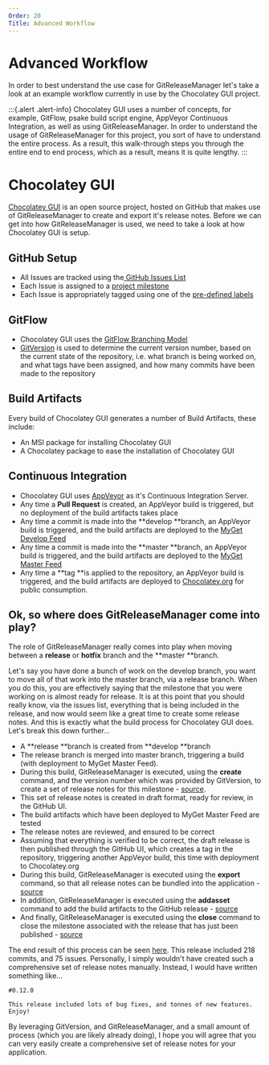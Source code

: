 ```yaml
---
Order: 20
Title: Advanced Workflow
---
```


# Advanced Workflow

In order to best understand the use case for GitReleaseManager let's take a look at an example workflow currently in use by the Chocolatey GUI project.

:::{.alert .alert-info}
Chocolatey GUI uses a number of concepts, for example, GitFlow, psake build script engine, AppVeyor Continuous Integration, as well as using GitReleaseManager.  In order to understand the usage of GitReleaseManager for this project, you sort of have to understand the entire process.  As a result, this walk-through steps you through the entire end to end process, which as a result, means it is quite lengthy.
:::

# Chocolatey GUI
[Chocolatey GUI](https://github.com/chocolatey/ChocolateyGUI) is an open source project, hosted on GitHub that makes use of GitReleaseManager to create and export it's release notes.  Before we can get into how GitReleaseManager is used, we need to take a look at how Chocolatey GUI is setup.

## GitHub Setup
  * All Issues are tracked using the[ GitHub Issues List](https://github.com/chocolatey/ChocolateyGUI/issues)
  * Each Issue is assigned to a [project milestone](https://github.com/chocolatey/ChocolateyGUI/milestones)
  * Each Issue is appropriately tagged using one of the [pre-defined labels](https://github.com/chocolatey/ChocolateyGUI/labels)

## GitFlow
  * Chocolatey GUI uses the [GitFlow Branching Model](http://nvie.com/posts/a-successful-git-branching-model/)
  * [GitVersion](https://github.com/ParticularLabs/GitVersion) is used to determine the current version number, based on the current state of the repository, i.e. what branch is being worked on, and what tags have been assigned, and how many commits have been made to the repository

## Build Artifacts
Every build of Chocolatey GUI generates a number of Build Artifacts, these include:
  * An MSI package for installing Chocolatey GUI
  * A Chocolatey package to ease the installation of Chocolatey GUI

## Continuous Integration

  * Chocolatey GUI uses [AppVeyor](http://www.appveyor.com/) as it's Continuous Integration Server.
  * Any time a **Pull Request** is created, an AppVeyor build is triggered, but no deployment of the build artifacts takes place
  * Any time a commit is made into the **develop **branch, an AppVeyor build is triggered, and the build artifacts are deployed to the [MyGet Develop Feed](https://www.myget.org/feed/Packages/ghrm_develop)
  * Any time a commit is made into the **master **branch, an AppVeyor build is triggered, and the build artifacts are deployed to the [MyGet Master Feed](https://www.myget.org/feed/Packages/ghrm_master)
  * Any time a **tag **is applied to the repository, an AppVeyor build is triggered, and the build artifacts are deployed to [Chocolatey.org](https://chocolatey.org/) for public consumption.

## Ok, so where does GitReleaseManager come into play?

The role of GitReleaseManager really comes into play when moving between a **release** or **hotfix** branch and the **master **branch.

Let's say you have done a bunch of work on the develop branch, you want to move all of that work into the master branch, via a release branch.  When you do this, you are effectively saying that the milestone that you were working on is almost ready for release.  It is at this point that you should really know, via the issues list, everything that is being included in the release, and now would seem like a great time to create some release notes.  And this is exactly what the build process for Chocolatey GUI does.  Let's break this down further...

  * A **release **branch is created from **develop **branch
  * The release branch is merged into master branch, triggering a build (with deployment to MyGet Master Feed).
  * During this build, GitReleaseManager is executed, using the **create** command, and the version number which was provided by GitVersion, to create a set of release notes for this milestone - [source](https://github.com/chocolatey/ChocolateyGUI/blob/09b78495ebc9d334fedf351b021fd7e215c5cf87/BuildScripts/default.ps1#L687).
  * This set of release notes is created in draft format, ready for review, in the GitHub UI.
  * The build artifacts which have been deployed to MyGet Master Feed are tested
  * The release notes are reviewed, and ensured to be correct
  * Assuming that everything is verified to be correct, the draft release is then published through the GitHub UI, which creates a tag in the repository, triggering another AppVeyor build, this time with deployment to Chocolatey.org
  * During this build, GitReleaseManager is executed using the **export** command, so that all release notes can be bundled into the application - [source](https://github.com/chocolatey/ChocolateyGUI/blob/09b78495ebc9d334fedf351b021fd7e215c5cf87/BuildScripts/default.ps1#L707)
  * In addition, GitReleaseManager is executed using the **addasset** command to add the build artifacts to the GitHub release - [source](https://github.com/chocolatey/ChocolateyGUI/blob/09b78495ebc9d334fedf351b021fd7e215c5cf87/BuildScripts/default.ps1#L731)
  * And finally, GitReleaseManager is executed using the **close** command to close the milestone associated with the release that has just been published - [source](https://github.com/chocolatey/ChocolateyGUI/blob/09b78495ebc9d334fedf351b021fd7e215c5cf87/BuildScripts/default.ps1#L753)

The end result of this process can be seen [here](https://github.com/chocolatey/ChocolateyGUI/releases/tag/0.12.0).  This release included 218 commits, and 75 issues.  Personally, I simply wouldn't have created such a comprehensive set of release notes manually.  Instead, I would have written something like...

```
#0.12.0

This release included lots of bug fixes, and tonnes of new features.  Enjoy!
```

By leveraging GitVersion, and GitReleaseManager, and a small amount of process (which you are likely already doing), I hope you will agree that you can very easily create a comprehensive set of release notes for your application.